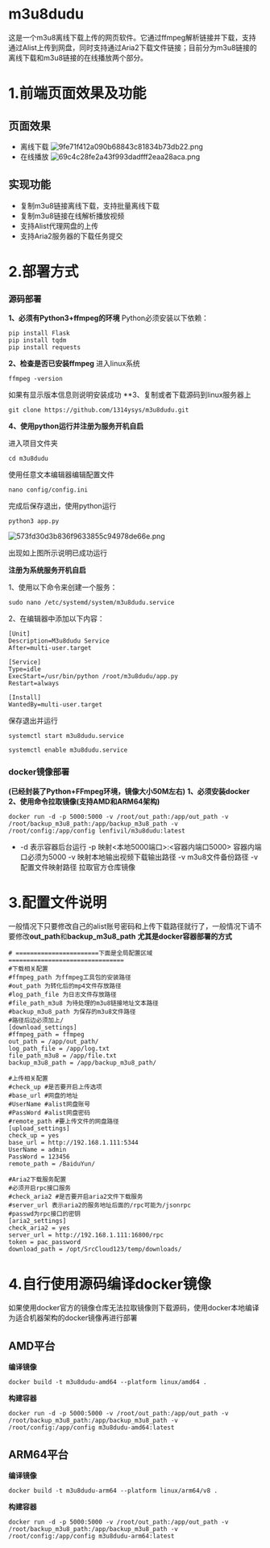 # m3u8dudu
这是一个m3u8离线下载上传的网页软件。它通过ffmpeg解析链接并下载，支持通过Alist上传到网盘，同时支持通过Aria2下载文件链接；目前分为m3u8链接的离线下载和m3u8链接的在线播放两个部分。
# 1.前端页面效果及功能
## 页面效果
* 离线下载
![9fe71f412a090b68843c81834b73db22.png](https://github.com/1314ysys/imgbed/blob/main/9fe71f412a090b68843c81834b73db22.png)
* 在线播放
![69c4c28fe2a43f993dadfff2eaa28aca.png](https://github.com/1314ysys/imgbed/blob/main/69c4c28fe2a43f993dadfff2eaa28aca.png)
## 实现功能
- 复制m3u8链接离线下载，支持批量离线下载
- 复制m3u8链接在线解析播放视频
- 支持Alist代理网盘的上传
- 支持Aria2服务器的下载任务提交
# 2.部署方式
### 源码部署
**1、必须有Python3+ffmpeg的环境**
Python必须安装以下依赖：
```
pip install Flask
pip install tqdm
pip install requests
```
**2、检查是否已安装ffmpeg**
进入linux系统
```
ffmpeg -version
```
如果有显示版本信息则说明安装成功
**3、复制或者下载源码到linux服务器上
```
git clone https://github.com/1314ysys/m3u8dudu.git
```
**4、使用python运行并注册为服务开机自启**

进入项目文件夹
```
cd m3u8dudu
```
使用任意文本编辑器编辑配置文件
```
nano config/config.ini
```
完成后保存退出，使用python运行
```
python3 app.py
```
![573fd30d3b836f9633855c94978de66e.png](https://github.com/1314ysys/imgbed/blob/main/573fd30d3b836f9633855c94978de66e.png)

出现如上图所示说明已成功运行

**注册为系统服务开机自启**

1、使用以下命令来创建一个服务：
```
sudo nano /etc/systemd/system/m3u8dudu.service
```
2、在编辑器中添加以下内容：
```
[Unit]
Description=M3u8dudu Service
After=multi-user.target

[Service]
Type=idle
ExecStart=/usr/bin/python /root/m3u8dudu/app.py
Restart=always

[Install]
WantedBy=multi-user.target
```
保存退出并运行
```
systemctl start m3u8dudu.service
```
```
systemctl enable m3u8dudu.service
```
### docker镜像部署
**(已经封装了Python+FFmpeg环境，镜像大小50M左右)**
**1、必须安装docker**
**2、使用命令拉取镜像(支持AMD和ARM64架构)**
```
docker run -d -p 5000:5000 -v /root/out_path:/app/out_path -v /root/backup_m3u8_path:/app/backup_m3u8_path -v /root/config:/app/config lenfivil/m3u8dudu:latest
```
- -d 表示容器后台运行
-p 映射<本地5000端口>:<容器内端口5000> 容器内端口必须为5000
-v 映射本地输出视频下载输出路径
-v m3u8文件备份路径
-v 配置文件映射路径
拉取官方仓库镜像
# 3.配置文件说明
一般情况下只要修改自己的alist账号密码和上传下载路径就行了，一般情况下请不要修改**out_path**和**backup_m3u8_path**
**尤其是docker容器部署的方式**
```
# =======================下面是全局配置区域================================
#下载相关配置
#ffmpeg_path 为ffmpeg工具包的安装路径
#out_path 为转化后的mp4文件存放路径
#log_path_file 为日志文件存放路径
#file_path_m3u8 为待处理的m3u8链接地址文本路径
#backup_m3u8_path 为保存的m3u8文件路径
#路径后边必须加上/
[download_settings]
#ffmpeg_path = ffmpeg
out_path = /app/out_path/
log_path_file = /app/log.txt
file_path_m3u8 = /app/file.txt
backup_m3u8_path = /app/backup_m3u8_path/

#上传相关配置
#check_up #是否要开启上传选项
#base_url #网盘的地址
#UserName #alist网盘账号
#PassWord #alist网盘密码
#remote_path #要上传文件的网盘路径
[upload_settings]
check_up = yes
base_url = http://192.168.1.111:5344
UserName = admin
PassWord = 123456
remote_path = /BaiduYun/

#Aria2下载服务配置
#必须开启rpc接口服务
#check_aria2 #是否要开启aria2文件下载服务
#server_url 表示aria2的服务地址后面的/rpc可能为/jsonrpc
#passwd为rpc接口的密钥
[aria2_settings]
check_aria2 = yes
server_url = http://192.168.1.111:16800/rpc
token = pac_password
download_path = /opt/SrcCloud123/temp/downloads/
```
# 4.自行使用源码编译docker镜像
如果使用docker官方的镜像仓库无法拉取镜像则下载源码，使用docker本地编译为适合机器架构的docker镜像再进行部署
## AMD平台
**编译镜像**
```
docker build -t m3u8dudu-amd64 --platform linux/amd64 .
```
**构建容器**
```
docker run -d -p 5000:5000 -v /root/out_path:/app/out_path -v /root/backup_m3u8_path:/app/backup_m3u8_path -v /root/config:/app/config m3u8dudu-amd64:latest
```
## ARM64平台
**编译镜像**
```
docker build -t m3u8dudu-arm64 --platform linux/arm64/v8 .
```
**构建容器**
```
docker run -d -p 5000:5000 -v /root/out_path:/app/out_path -v /root/backup_m3u8_path:/app/backup_m3u8_path -v /root/config:/app/config m3u8dudu-arm64:latest
```
